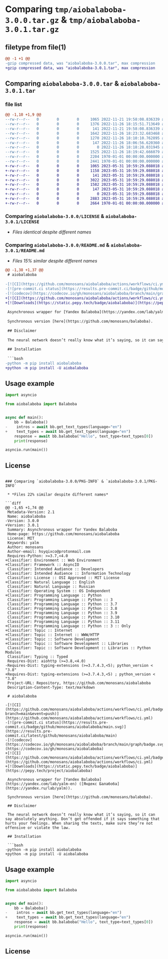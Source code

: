 # Comparing `tmp/aiobalaboba-3.0.0.tar.gz` & `tmp/aiobalaboba-3.0.1.tar.gz`

## filetype from file(1)

```diff
@@ -1 +1 @@
-gzip compressed data, was "aiobalaboba-3.0.0.tar", max compression
+gzip compressed data, was "aiobalaboba-3.0.1.tar", max compression
```

## Comparing `aiobalaboba-3.0.0.tar` & `aiobalaboba-3.0.1.tar`

### file list

```diff
@@ -1,10 +1,9 @@
--rw-r--r--   0        0        0     1065 2022-11-21 19:58:08.836339 aiobalaboba-3.0.0/LICENSE
--rw-r--r--   0        0        0     1376 2022-11-26 18:15:51.713649 aiobalaboba-3.0.0/README.md
--rw-r--r--   0        0        0      141 2022-11-21 19:58:08.836339 aiobalaboba-3.0.0/aiobalaboba/__init__.py
--rw-r--r--   0        0        0     1642 2022-11-26 18:23:32.683468 aiobalaboba-3.0.0/aiobalaboba/_balaboba.py
--rw-r--r--   0        0        0     1270 2022-11-26 18:10:10.762895 aiobalaboba-3.0.0/aiobalaboba/_http.py
--rw-r--r--   0        0        0      147 2022-11-26 18:06:56.620360 aiobalaboba-3.0.0/aiobalaboba/_text_type.py
--rw-r--r--   0        0        0        0 2022-11-26 18:18:28.031945 aiobalaboba-3.0.0/aiobalaboba/py.typed
--rw-r--r--   0        0        0     1525 2022-11-26 18:19:42.666079 aiobalaboba-3.0.0/pyproject.toml
--rw-r--r--   0        0        0     2204 1970-01-01 00:00:00.000000 aiobalaboba-3.0.0/setup.py
--rw-r--r--   0        0        0     2441 1970-01-01 00:00:00.000000 aiobalaboba-3.0.0/PKG-INFO
+-rw-r--r--   0        0        0     1065 2023-05-31 10:59:29.088018 aiobalaboba-3.0.1/LICENSE
+-rw-r--r--   0        0        0     1158 2023-05-31 10:59:29.088018 aiobalaboba-3.0.1/README.md
+-rw-r--r--   0        0        0      141 2023-05-31 10:59:29.088018 aiobalaboba-3.0.1/aiobalaboba/__init__.py
+-rw-r--r--   0        0        0     3022 2023-05-31 10:59:29.088018 aiobalaboba-3.0.1/aiobalaboba/_balaboba.py
+-rw-r--r--   0        0        0     1582 2023-05-31 10:59:29.088018 aiobalaboba-3.0.1/aiobalaboba/_http.py
+-rw-r--r--   0        0        0      147 2023-05-31 10:59:29.088018 aiobalaboba-3.0.1/aiobalaboba/_text_type.py
+-rw-r--r--   0        0        0        0 2023-05-31 10:59:29.088018 aiobalaboba-3.0.1/aiobalaboba/py.typed
+-rw-r--r--   0        0        0     2883 2023-05-31 10:59:29.088018 aiobalaboba-3.0.1/pyproject.toml
+-rw-r--r--   0        0        0     2664 1970-01-01 00:00:00.000000 aiobalaboba-3.0.1/PKG-INFO
```

### Comparing `aiobalaboba-3.0.0/LICENSE` & `aiobalaboba-3.0.1/LICENSE`

 * *Files identical despite different names*

### Comparing `aiobalaboba-3.0.0/README.md` & `aiobalaboba-3.0.1/README.md`

 * *Files 15% similar despite different names*

```diff
@@ -1,38 +1,37 @@
 # aiobalaboba
 
-[![CI](https://github.com/monosans/aiobalaboba/actions/workflows/ci.yml/badge.svg?branch=main&event=push)](https://github.com/monosans/aiobalaboba/actions/workflows/ci.yml)
-[![pre-commit.ci status](https://results.pre-commit.ci/badge/github/monosans/aiobalaboba/main.svg)](https://results.pre-commit.ci/latest/github/monosans/aiobalaboba/main)
-[![codecov](https://codecov.io/gh/monosans/aiobalaboba/branch/main/graph/badge.svg)](https://codecov.io/gh/monosans/aiobalaboba)
+[![CI](https://github.com/monosans/aiobalaboba/actions/workflows/ci.yml/badge.svg)](https://github.com/monosans/aiobalaboba/actions/workflows/ci.yml)
+[![Downloads](https://static.pepy.tech/badge/aiobalaboba)](https://pepy.tech/project/aiobalaboba)
 
 Asynchronous wrapper for [Yandex Balaboba](https://yandex.com/lab/yalm-en) ([Яндекс Балабоба](https://yandex.ru/lab/yalm)).
 
 Synchronous version [here](https://github.com/monosans/balaboba).
 
 ## Disclaimer
 
 The neural network doesn’t really know what it’s saying, so it can say absolutely anything. Don’t get offended if it says something that hurts your feelings. When sharing the texts, make sure they’re not offensive or violate the law.
 
 ## Installation
 
 ```bash
-python -m pip install aiobalaboba
+python -m pip install -U aiobalaboba
 ```
 
 ## Usage example
 
 ```python
 import asyncio
 
 from aiobalaboba import Balaboba
 
 
 async def main():
     bb = Balaboba()
-    intros = await bb.get_text_types(language="en")
+    text_types = await bb.get_text_types(language="en")
     response = await bb.balaboba("Hello", text_type=text_types[0])
     print(response)
 
 asyncio.run(main())
 ```
 
 ## License
```

### Comparing `aiobalaboba-3.0.0/PKG-INFO` & `aiobalaboba-3.0.1/PKG-INFO`

 * *Files 22% similar despite different names*

```diff
@@ -1,65 +1,74 @@
 Metadata-Version: 2.1
 Name: aiobalaboba
-Version: 3.0.0
+Version: 3.0.1
 Summary: Asynchronous wrapper for Yandex Balaboba
 Home-page: https://github.com/monosans/aiobalaboba
 License: MIT
 Keywords: yalm
 Author: monosans
 Author-email: hsyqixco@protonmail.com
 Requires-Python: >=3.7,<4.0
+Classifier: Environment :: Web Environment
+Classifier: Framework :: AsyncIO
 Classifier: Intended Audience :: Developers
+Classifier: Intended Audience :: Information Technology
 Classifier: License :: OSI Approved :: MIT License
+Classifier: Natural Language :: English
 Classifier: Natural Language :: Russian
 Classifier: Operating System :: OS Independent
+Classifier: Programming Language :: Python
 Classifier: Programming Language :: Python :: 3
 Classifier: Programming Language :: Python :: 3.7
 Classifier: Programming Language :: Python :: 3.8
 Classifier: Programming Language :: Python :: 3.9
 Classifier: Programming Language :: Python :: 3.10
 Classifier: Programming Language :: Python :: 3.11
+Classifier: Programming Language :: Python :: 3 :: Only
+Classifier: Topic :: Internet
+Classifier: Topic :: Internet :: WWW/HTTP
+Classifier: Topic :: Software Development
+Classifier: Topic :: Software Development :: Libraries
 Classifier: Topic :: Software Development :: Libraries :: Python Modules
 Classifier: Typing :: Typed
 Requires-Dist: aiohttp (>=3.8,<4.0)
-Requires-Dist: typing-extensions (>=3.7.4.3,<5); python_version < "3.8"
+Requires-Dist: typing-extensions (>=3.7.4.3,<5) ; python_version < "3.8"
 Project-URL: Repository, https://github.com/monosans/aiobalaboba
 Description-Content-Type: text/markdown
 
 # aiobalaboba
 
-[![CI](https://github.com/monosans/aiobalaboba/actions/workflows/ci.yml/badge.svg?branch=main&event=push)](https://github.com/monosans/aiobalaboba/actions/workflows/ci.yml)
-[![pre-commit.ci status](https://results.pre-commit.ci/badge/github/monosans/aiobalaboba/main.svg)](https://results.pre-commit.ci/latest/github/monosans/aiobalaboba/main)
-[![codecov](https://codecov.io/gh/monosans/aiobalaboba/branch/main/graph/badge.svg)](https://codecov.io/gh/monosans/aiobalaboba)
+[![CI](https://github.com/monosans/aiobalaboba/actions/workflows/ci.yml/badge.svg)](https://github.com/monosans/aiobalaboba/actions/workflows/ci.yml)
+[![Downloads](https://static.pepy.tech/badge/aiobalaboba)](https://pepy.tech/project/aiobalaboba)
 
 Asynchronous wrapper for [Yandex Balaboba](https://yandex.com/lab/yalm-en) ([Яндекс Балабоба](https://yandex.ru/lab/yalm)).
 
 Synchronous version [here](https://github.com/monosans/balaboba).
 
 ## Disclaimer
 
 The neural network doesn’t really know what it’s saying, so it can say absolutely anything. Don’t get offended if it says something that hurts your feelings. When sharing the texts, make sure they’re not offensive or violate the law.
 
 ## Installation
 
 ```bash
-python -m pip install aiobalaboba
+python -m pip install -U aiobalaboba
 ```
 
 ## Usage example
 
 ```python
 import asyncio
 
 from aiobalaboba import Balaboba
 
 
 async def main():
     bb = Balaboba()
-    intros = await bb.get_text_types(language="en")
+    text_types = await bb.get_text_types(language="en")
     response = await bb.balaboba("Hello", text_type=text_types[0])
     print(response)
 
 asyncio.run(main())
 ```
 
 ## License
```

